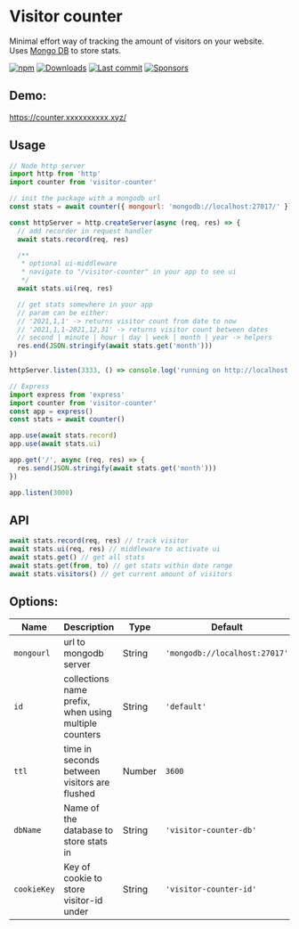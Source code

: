 # Visitor counter

Minimal effort way of tracking the amount of visitors on your website.  
Uses [Mongo DB](https://www.mongodb.com/) to store stats.

[![npm](https://img.shields.io/npm/v/visitor-counter)](https://www.npmjs.com/package/visitor-counter)
[![Downloads](https://img.shields.io/npm/dt/visitor-counter)](https://www.npmjs.com/package/visitor-counter)
[![Last commit](https://img.shields.io/github/last-commit/erikthalen/visitor-counter)](https://github.com/erikthalen/visitor-counter/commits/main)
[![Sponsors](https://img.shields.io/github/sponsors/erikthalen)](https://github.com/erikthalen)

## Demo:

https://counter.xxxxxxxxxx.xyz/

## Usage

```js
// Node http server
import http from 'http'
import counter from 'visitor-counter'

// init the package with a mongodb url
const stats = await counter({ mongourl: 'mongodb://localhost:27017/' })

const httpServer = http.createServer(async (req, res) => {
  // add recorder in request handler
  await stats.record(req, res)

  /**
   * optional ui-middleware
   * navigate to "/visitor-counter" in your app to see ui
   */
  await stats.ui(req, res)

  // get stats somewhere in your app
  // param can be either:
  // '2021,1,1' -> returns visitor count from date to now
  // '2021,1,1-2021,12,31' -> returns visitor count between dates
  // second | minute | hour | day | week | month | year -> helpers
  res.end(JSON.stringify(await stats.get('month')))
})

httpServer.listen(3333, () => console.log('running on http://localhost:3333'))
```

```js
// Express
import express from 'express'
import counter from 'visitor-counter'
const app = express()
const stats = await counter()

app.use(await stats.record)
app.use(await stats.ui)

app.get('/', async (req, res) => {
  res.send(JSON.stringify(await stats.get('month')))
})

app.listen(3000)
```

## API

```js
await stats.record(req, res) // track visitor
await stats.ui(req, res) // middleware to activate ui
await stats.get() // get all stats
await stats.get(from, to) // get stats within date range
await stats.visitors() // get current amount of visitors
```

## Options:

| Name        | Description                                           | Type   | Default                       |
| ----------- | ----------------------------------------------------- | ------ | ----------------------------- |
| `mongourl`  | url to mongodb server                                 | String | `'mongodb://localhost:27017'` |
| `id`        | collections name prefix, when using multiple counters | String | `'default'`                   |
| `ttl`       | time in seconds between visitors are flushed          | Number | `3600`                        |
| `dbName`    | Name of the database to store stats in                | String | `'visitor-counter-db'`        |
| `cookieKey` | Key of cookie to store visitor-id under               | String | `'visitor-counter-id'`        |
